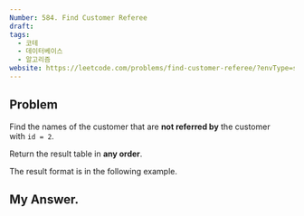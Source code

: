 ```yaml
---
Number: 584. Find Customer Referee
draft: 
tags:
  - 코테
  - 데이터베이스
  - 알고리즘
website: https://leetcode.com/problems/find-customer-referee/?envType=study-plan-v2&envId=top-sql-50
---
```

## Problem
Find the names of the customer that are **not referred by** the customer with `id = 2`.

Return the result table in **any order**.

The result format is in the following example.


## My Answer.
```python

```
